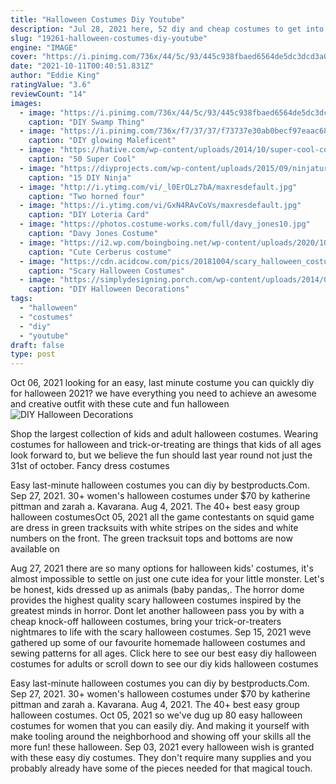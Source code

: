 ```yaml
---
title: "Halloween Costumes Diy Youtube"
description: "Jul 28, 2021 here, 52 diy and cheap costumes to get into the (crafty) halloween spirit. They're quick and easy to make, but you'll still look like"
slug: "19261-halloween-costumes-diy-youtube"
engine: "IMAGE"
cover: "https://i.pinimg.com/736x/44/5c/93/445c938fbaed6564de5dc3dcd3a0e6d8--swamp-thing-halloween-costumes.jpg"
date: "2021-10-11T00:40:51.831Z"
author: "Eddie King"
ratingValue: "3.6"
reviewCount: "14"
images:
  - image: "https://i.pinimg.com/736x/44/5c/93/445c938fbaed6564de5dc3dcd3a0e6d8--swamp-thing-halloween-costumes.jpg"
    caption: "DIY Swamp Thing"
  - image: "https://i.pinimg.com/736x/f7/37/37/f73737e30ab0becf97eaac683c1716ee.jpg"
    caption: "DIY glowing Maleficent"
  - image: "https://hative.com/wp-content/uploads/2014/10/super-cool-costume-ideas/1-nightwing-halloween-costume.jpg"
    caption: "50 Super Cool"
  - image: "https://diyprojects.com/wp-content/uploads/2015/09/ninjaturtlec01.jpg"
    caption: "15 DIY Ninja"
  - image: "http://i.ytimg.com/vi/_l0ErOLz7bA/maxresdefault.jpg"
    caption: "Two horned four"
  - image: "https://i.ytimg.com/vi/GxN4RAvCoVs/maxresdefault.jpg"
    caption: "DIY Loteria Card"
  - image: "https://photos.costume-works.com/full/davy_jones10.jpg"
    caption: "Davy Jones Costume"
  - image: "https://i2.wp.com/boingboing.net/wp-content/uploads/2020/10/cerberus-dog-costume-01-scaled.jpg?fit=1200%2C663&ssl=1"
    caption: "Cute Cerberus costume"
  - image: "https://cdn.acidcow.com/pics/20181004/scary_halloween_costumes_10.jpg"
    caption: "Scary Halloween Costumes"
  - image: "https://simplydesigning.porch.com/wp-content/uploads/2014/08/floating-head-hanging-ghosts.png"
    caption: "DIY Halloween Decorations"
tags:
  - "halloween"
  - "costumes"
  - "diy"
  - "youtube"
draft: false
type: post
---
```


Oct 06, 2021 looking for an easy, last minute costume you can quickly diy for halloween 2021? we have everything you need to achieve an awesome and creative outfit with these cute and fun halloween
![DIY Halloween Decorations](https://simplydesigning.porch.com/wp-content/uploads/2014/08/floating-head-hanging-ghosts.png "DIY Halloween Decorations")

Shop the largest collection of kids and adult halloween costumes. Wearing costumes for halloween and trick-or-treating are things that kids of all ages look forward to, but we believe the fun should last year round not just the 31st of october. Fancy dress costumes
<!--inArticleAds-->

<!--galleryOne-->

Easy last-minute halloween costumes you can diy by bestproducts.Com. Sep 27, 2021. 30+ women's halloween costumes under $70 by katherine pittman and zarah a. Kavarana. Aug 4, 2021. The 40+ best easy group halloween costumesOct 05, 2021 all the game contestants on squid game are dress in green tracksuits with white stripes on the sides and white numbers on the front. The green tracksuit tops and bottoms are now available on
<!--inArticleAds-->

<!--galleryTwo-->

Aug 27, 2021 there are so many options for halloween kids' costumes, it's almost impossible to settle on just one cute idea for your little monster. Let's be honest, kids dressed up as animals (baby pandas,. The horror dome provides the highest quality scary halloween costumes inspired by the greatest minds in horror. Dont let another halloween pass you by with a cheap knock-off halloween costumes, bring your trick-or-treaters nightmares to life with the scary halloween costumes. Sep 15, 2021 weve gathered up some of our favourite homemade halloween costumes and sewing patterns for all ages. Click here to see our best easy diy halloween costumes for adults or scroll down to see our diy kids halloween costumes
<!--galleryThree-->

Easy last-minute halloween costumes you can diy by bestproducts.Com. Sep 27, 2021. 30+ women's halloween costumes under $70 by katherine pittman and zarah a. Kavarana. Aug 4, 2021. The 40+ best easy group halloween costumes. Oct 05, 2021 so we've dug up 80 easy halloween costumes for women that you can easily diy. And making it yourself with make tooling around the neighborhood and showing off your skills all the more fun! these halloween. Sep 03, 2021 every halloween wish is granted with these easy diy costumes. They don't require many supplies and you probably already have some of the pieces needed for that magical touch.